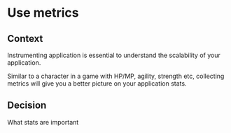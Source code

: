 # Use metrics

## Context

Instrumenting application is essential to understand the scalability of your application.

Similar to a character in a game with HP/MP, agility, strength etc, collecting metrics will give you a better picture on your application stats.


## Decision
What stats are important
